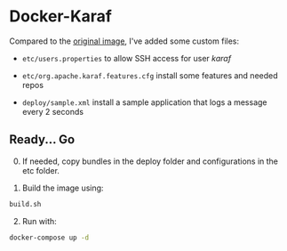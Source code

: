 
# Docker-Karaf

Compared to the [original image](https://hub.docker.com/r/apache/karaf/tags), I've added some custom files:

- `etc/users.properties` to allow SSH access for user *karaf*
- `etc/org.apache.karaf.features.cfg` install some features and needed repos

- `deploy/sample.xml` install a sample application that logs a message every 2 seconds


## Ready... Go

0. If needed, copy bundles in the deploy folder and configurations in the etc folder.

1. Build the image using:

```bash
build.sh
```

2. Run with:

```bash
docker-compose up -d
```


